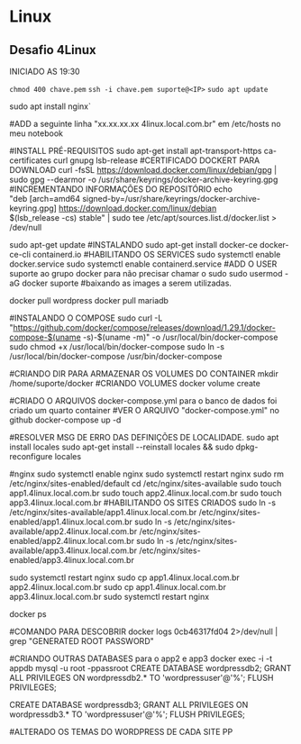 # Linux
## Desafio 4Linux
INICIADO AS 19:30

`chmod 400 chave.pem`
`ssh -i chave.pem suporte@<IP>`
`sudo apt update`


sudo apt install nginx`

#ADD a seguinte linha "xx.xx.xx.xx	4linux.local.com.br" em /etc/hosts no meu notebook

#INSTALL PRÉ-REQUISITOS
 sudo apt-get install apt-transport-https ca-certificates curl gnupg lsb-release
#CERTIFICADO DOCKERT PARA DOWNLOAD
 curl -fsSL https://download.docker.com/linux/debian/gpg | sudo gpg --dearmor -o /usr/share/keyrings/docker-archive-keyring.gpg
 #INCREMENTANDO INFORMAÇÕES DO REPOSITÓRIO
 echo \
  "deb [arch=amd64 signed-by=/usr/share/keyrings/docker-archive-keyring.gpg] https://download.docker.com/linux/debian \
  $(lsb_release -cs) stable" | sudo tee /etc/apt/sources.list.d/docker.list > /dev/null

sudo apt-get update
#INSTALANDO
sudo apt-get install docker-ce docker-ce-cli containerd.io
#HABILITANDO OS SERVICES
sudo systemctl enable docker.service
sudo systemctl enable containerd.service
#ADD O USER suporte ao grupo docker para não precisar chamar o sudo
sudo usermod -aG docker suporte
#baixando as images a serem utilizadas.

docker pull wordpress
docker pull mariadb

#INSTALANDO O COMPOSE
sudo curl -L "https://github.com/docker/compose/releases/download/1.29.1/docker-compose-$(uname -s)-$(uname -m)" -o /usr/local/bin/docker-compose
sudo chmod +x /usr/local/bin/docker-compose
sudo ln -s /usr/local/bin/docker-compose /usr/bin/docker-compose

#CRIANDO DIR PARA ARMAZENAR OS VOLUMES DO CONTAINER 
mkdir /home/suporte/docker
#CRIANDO VOLUMES
docker volume create 


#CRIADO O ARQUIVOS docker-compose.yml para o banco de dados foi criado um quarto container #VER O ARQUIVO "docker-compose.yml" no github
docker-compose up -d

#RESOLVER MSG DE ERRO DAS DEFINIÇÕES DE LOCALIDADE. 
sudo apt install locales
sudo apt-get install --reinstall locales && sudo dpkg-reconfigure locales

#nginx
sudo systemctl enable nginx
sudo systemctl restart nginx
sudo rm /etc/nginx/sites-enabled/default 
cd /etc/nginx/sites-available
sudo touch app1.4linux.local.com.br
sudo touch app2.4linux.local.com.br
sudo touch app3.4linux.local.com.br
#HABILITANDO OS SITES CRIADOS
sudo ln -s /etc/nginx/sites-available/app1.4linux.local.com.br /etc/nginx/sites-enabled/app1.4linux.local.com.br
sudo ln -s /etc/nginx/sites-available/app2.4linux.local.com.br /etc/nginx/sites-enabled/app2.4linux.local.com.br
sudo ln -s /etc/nginx/sites-available/app3.4linux.local.com.br /etc/nginx/sites-enabled/app3.4linux.local.com.br

sudo systemctl restart nginx
sudo cp app1.4linux.local.com.br app2.4linux.local.com.br 
sudo cp app1.4linux.local.com.br app3.4linux.local.com.br 
sudo systemctl restart nginx

docker ps

#COMANDO PARA DESCOBRIR 
docker logs 0cb46317fd04 2>/dev/null | grep "GENERATED ROOT PASSWORD"


#CRIANDO OUTRAS DATABASES para o app2 e app3
docker exec -i -t appdb mysql -u root -ppassroot
CREATE DATABASE wordpressdb2;
GRANT ALL PRIVILEGES ON wordpressdb2.* TO 'wordpressuser'@'%';
FLUSH PRIVILEGES;

CREATE DATABASE wordpressdb3;
GRANT ALL PRIVILEGES ON wordpressdb3.* TO 'wordpressuser'@'%';
FLUSH PRIVILEGES;

#ALTERADO OS TEMAS DO WORDPRESS DE CADA SITE PP




